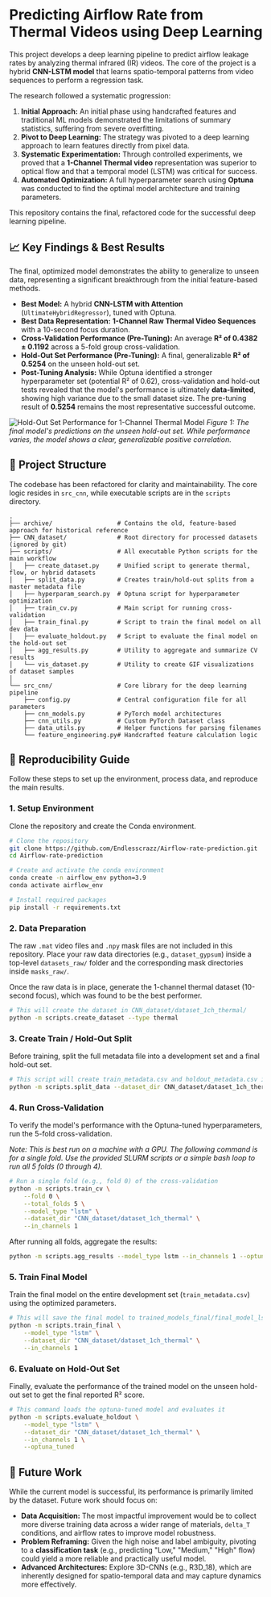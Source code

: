 # Predicting Airflow Rate from Thermal Videos using Deep Learning

This project develops a deep learning pipeline to predict airflow leakage rates by analyzing thermal infrared (IR) videos. The core of the project is a hybrid **CNN-LSTM model** that learns spatio-temporal patterns from video sequences to perform a regression task.

The research followed a systematic progression:
1.  **Initial Approach:** An initial phase using handcrafted features and traditional ML models demonstrated the limitations of summary statistics, suffering from severe overfitting.
2.  **Pivot to Deep Learning:** The strategy was pivoted to a deep learning approach to learn features directly from pixel data.
3.  **Systematic Experimentation:** Through controlled experiments, we proved that a **1-Channel Thermal video** representation was superior to optical flow and that a temporal model (LSTM) was critical for success.
4.  **Automated Optimization:** A full hyperparameter search using **Optuna** was conducted to find the optimal model architecture and training parameters.

This repository contains the final, refactored code for the successful deep learning pipeline.

## 📈 Key Findings & Best Results

The final, optimized model demonstrates the ability to generalize to unseen data, representing a significant breakthrough from the initial feature-based methods.

*   **Best Model:** A hybrid **CNN-LSTM with Attention** (`UltimateHybridRegressor`), tuned with Optuna.
*   **Best Data Representation:** **1-Channel Raw Thermal Video Sequences** with a 10-second focus duration.
*   **Cross-Validation Performance (Pre-Tuning):** An average **R² of 0.4382 ± 0.1192** across a 5-fold group cross-validation.
*   **Hold-Out Set Performance (Pre-Tuning):** A final, generalizable **R² of 0.5254** on the unseen hold-out set.
*   **Post-Tuning Analysis:** While Optuna identified a stronger hyperparameter set (potential R² of 0.62), cross-validation and hold-out tests revealed that the model's performance is ultimately **data-limited**, showing high variance due to the small dataset size. The pre-tuning result of **0.5254** remains the most representative successful outcome.

![Hold-Out Set Performance for 1-Channel Thermal Model](CNN_Results/iter-20-CNN-LSTM(1ch-thermal)/holdout_plot_lstm_1ch.png)
*Figure 1: The final model's predictions on the unseen hold-out set. While performance varies, the model shows a clear, generalizable positive correlation.*

## 📂 Project Structure

The codebase has been refactored for clarity and maintainability. The core logic resides in `src_cnn`, while executable scripts are in the `scripts` directory.

```
.
├── archive/                  # Contains the old, feature-based approach for historical reference
├── CNN_dataset/              # Root directory for processed datasets (ignored by git)
├── scripts/                  # All executable Python scripts for the main workflow
│   ├── create_dataset.py     # Unified script to generate thermal, flow, or hybrid datasets
│   ├── split_data.py         # Creates train/hold-out splits from a master metadata file
│   ├── hyperparam_search.py  # Optuna script for hyperparameter optimization
│   ├── train_cv.py           # Main script for running cross-validation
│   ├── train_final.py        # Script to train the final model on all dev data
│   ├── evaluate_holdout.py   # Script to evaluate the final model on the hold-out set
│   ├── agg_results.py        # Utility to aggregate and summarize CV results
│   └── vis_dataset.py        # Utility to create GIF visualizations of dataset samples
│
└── src_cnn/                  # Core library for the deep learning pipeline
    ├── config.py             # Central configuration file for all parameters
    ├── cnn_models.py         # PyTorch model architectures
    ├── cnn_utils.py          # Custom PyTorch Dataset class
    ├── data_utils.py         # Helper functions for parsing filenames
    └── feature_engineering.py# Handcrafted feature calculation logic
```

## 🚀 Reproducibility Guide

Follow these steps to set up the environment, process data, and reproduce the main results.

### 1. Setup Environment

Clone the repository and create the Conda environment.

```bash
# Clone the repository
git clone https://github.com/Endlesscrazz/Airflow-rate-prediction.git
cd Airflow-rate-prediction

# Create and activate the conda environment
conda create -n airflow_env python=3.9
conda activate airflow_env

# Install required packages
pip install -r requirements.txt
```

### 2. Data Preparation

The raw `.mat` video files and `.npy` mask files are not included in this repository. Place your raw data directories (e.g., `dataset_gypsum`) inside a top-level `datasets_raw/` folder and the corresponding mask directories inside `masks_raw/`.

Once the raw data is in place, generate the 1-channel thermal dataset (10-second focus), which was found to be the best performer.

```bash
# This will create the dataset in CNN_dataset/dataset_1ch_thermal/
python -m scripts.create_dataset --type thermal
```

### 3. Create Train / Hold-Out Split

Before training, split the full metadata file into a development set and a final hold-out set.

```bash
# This script will create train_metadata.csv and holdout_metadata.csv inside the dataset folder
python -m scripts.split_data --dataset_dir CNN_dataset/dataset_1ch_thermal
```

### 4. Run Cross-Validation

To verify the model's performance with the Optuna-tuned hyperparameters, run the 5-fold cross-validation.

*Note: This is best run on a machine with a GPU. The following command is for a single fold. Use the provided SLURM scripts or a simple bash loop to run all 5 folds (0 through 4).*

```bash
# Run a single fold (e.g., fold 0) of the cross-validation
python -m scripts.train_cv \
    --fold 0 \
    --total_folds 5 \
    --model_type "lstm" \
    --dataset_dir "CNN_dataset/dataset_1ch_thermal" \
    --in_channels 1
```

After running all folds, aggregate the results:
```bash
python -m scripts.agg_results --model_type lstm --in_channels 1 --optuna_tuned
```

### 5. Train Final Model

Train the final model on the entire development set (`train_metadata.csv`) using the optimized parameters.

```bash
# This will save the final model to trained_models_final/final_model_lstm_1ch_optuna.pth
python -m scripts.train_final \
    --model_type "lstm" \
    --dataset_dir "CNN_dataset/dataset_1ch_thermal" \
    --in_channels 1
```

### 6. Evaluate on Hold-Out Set

Finally, evaluate the performance of the trained model on the unseen hold-out set to get the final reported R² score.

```bash
# This command loads the optuna-tuned model and evaluates it
python -m scripts.evaluate_holdout \
    --model_type "lstm" \
    --dataset_dir "CNN_dataset/dataset_1ch_thermal" \
    --in_channels 1 \
    --optuna_tuned
```

## 🔮 Future Work

While the current model is successful, its performance is primarily limited by the dataset. Future work should focus on:
*   **Data Acquisition:** The most impactful improvement would be to collect more diverse training data across a wider range of materials, `delta_T` conditions, and airflow rates to improve model robustness.
*   **Problem Reframing:** Given the high noise and label ambiguity, pivoting to a **classification task** (e.g., predicting "Low," "Medium," "High" flow) could yield a more reliable and practically useful model.
*   **Advanced Architectures:** Explore 3D-CNNs (e.g., R3D_18), which are inherently designed for spatio-temporal data and may capture dynamics more effectively.